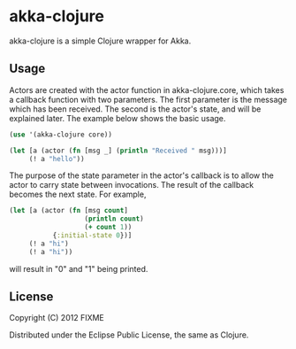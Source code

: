 
akka-clojure
============

akka-clojure is a simple Clojure wrapper for Akka.

Usage
-----

Actors are created with the actor function in akka-clojure.core, which
takes a callback function with two parameters. The first parameter is
the message which has been received. The second is the actor's state,
and will be explained later. The example below shows the basic usage.

```clojure
(use '(akka-clojure core))

(let [a (actor (fn [msg _] (println "Received " msg)))]
     (! a "hello"))
```

The purpose of the state parameter in the actor's callback is to allow
the actor to carry state between invocations. The result of the callback
becomes the next state. For example,

```clojure
(let [a (actor (fn [msg count]
     	       	   (println count)
     	       	   (+ count 1))
	       {:initial-state 0})]
     (! a "hi")
     (! a "hi"))    
```

will result in "0" and "1" being printed.



## License

Copyright (C) 2012 FIXME

Distributed under the Eclipse Public License, the same as Clojure.

